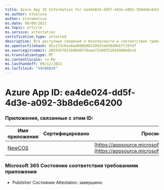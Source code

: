 ```yaml
---
title: Azure App ID Information for ea4de024-dd5f-4d3e-a092-3b8de6c64200
ms.author: elmalova
author: elenamalova
ms.date: 09/09/2021
ms.topic: article
ms.service: attestation
certification_type: attested
description: Все доступные сведения о безопасности и соответствия требованиям для ea4de024-dd5f-4d3e-a092-3b8de6c64200.
ms.openlocfilehash: 85a173c0ea8ad800b00210925e038d9bb7f297df
ms.sourcegitcommit: d85595f6518d8d05f0aee75380f51659908b6bcb
ms.translationtype: MT
ms.contentlocale: ru-RU
ms.lasthandoff: 09/12/2021
ms.locfileid: "59288838"
---
```

# <a name="azure-app-id-ea4de024-dd5f-4d3e-a092-3b8de6c64200"></a>Azure App ID: ea4de024-dd5f-4d3e-a092-3b8de6c64200


### <a name="apps-associated-with-this-id"></a>Приложения, связанные с этим ID:
| **Имя приложения** | **Сертифицировано** | **Просмотр в AppSource** |
|--------------|---------------|-----------------------|
| [NewCOS](https://docs.microsoft.com/microsoft-365-app-certification/forward/WA200001104) |  | [https://appsource.microsoft.com/product/office/WA200001104](https://appsource.microsoft.com/product/office/WA200001104) |

### <a name="microsoft-365-app-compliance-status"></a>Microsoft 365 Состояние соответствия требованиям приложения
- Publisher Состояние Attestaton: завершено
